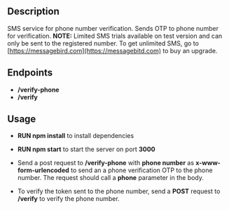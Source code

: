 ## Description

SMS service for phone number verification. Sends OTP to phone number for verification.
**NOTE:** Limited SMS trials available on test version and can only be sent to the registered number. To get unlimited SMS, go to [https://messagebird.com](https://messagebitd.com) to buy an upgrade.

## Endpoints

* **/verify-phone**
* **/verify**

## Usage

* **RUN __npm install__** to install dependencies
* **RUN __npm start__** to start the server on port **3000**
* Send a post request to **/verify-phone** with **phone number** as **x-www-form-urlencoded** to send an a phone verification OTP to the phone number. The request should call a **__phone__** parameter in the body.

* To verify the token sent to the phone number, send a **POST** request to **/verify** to verify the phone number.
